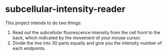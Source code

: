 # subcellular-intensity-reader
This project intends to do two things:
1. Read out the subcellular fluorescence intensity from the cell front to the back, which indicated by the movement of your mouse cursor.
2. Divide the line into 30 parts equally and give you the intensity number of each endpoints.

